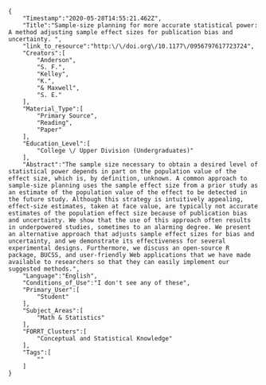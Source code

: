
    {
        "Timestamp":"2020-05-28T14:55:21.462Z",
        "Title":"Sample-size planning for more accurate statistical power: A method adjusting sample effect sizes for publication bias and uncertainty. ",
        "link_to_resource":"http:\/\/doi.org\/10.1177\/0956797617723724",
        "Creators":[
            "Anderson",
            "S. F.",
            "Kelley",
            "K.",
            "& Maxwell",
            "S. E."
        ],
        "Material_Type":[
            "Primary Source",
            "Reading",
            "Paper"
        ],
        "Education_Level":[
            "College \/ Upper Division (Undergraduates)"
        ],
        "Abstract":"The sample size necessary to obtain a desired level of statistical power depends in part on the population value of the effect size, which is, by definition, unknown. A common approach to sample-size planning uses the sample effect size from a prior study as an estimate of the population value of the effect to be detected in the future study. Although this strategy is intuitively appealing, effect-size estimates, taken at face value, are typically not accurate estimates of the population effect size because of publication bias and uncertainty. We show that the use of this approach often results in underpowered studies, sometimes to an alarming degree. We present an alternative approach that adjusts sample effect sizes for bias and uncertainty, and we demonstrate its effectiveness for several experimental designs. Furthermore, we discuss an open-source R package, BUCSS, and user-friendly Web applications that we have made available to researchers so that they can easily implement our suggested methods.",
        "Language":"English",
        "Conditions_of_Use":"I don't see any of these",
        "Primary_User":[
            "Student"
        ],
        "Subject_Areas":[
            "Math & Statistics"
        ],
        "FORRT_Clusters":[
            "Conceptual and Statistical Knowledge"
        ],
        "Tags":[
            ""
        ]
    }
